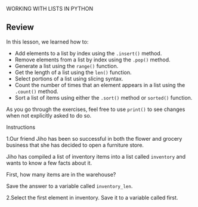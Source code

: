 WORKING WITH LISTS IN PYTHON

## Review
In this lesson, we learned how to:
- Add elements to a list by index using the `.insert()` method.
- Remove elements from a list by index using the `.pop()` method.
- Generate a list using the `range()` function.
- Get the length of a list using the `len()` function.
- Select portions of a list using slicing syntax.
- Count the number of times that an element appears in a list using the `.count()` method.
- Sort a list of items using either the `.sort()` method or ``sorted()`` function.

As you go through the exercises, feel free to use `print()` to see changes when not explicitly asked to do so.

Instructions

1.Our friend Jiho has been so successful in both the flower and grocery business that she has decided to open a furniture store.

Jiho has compiled a list of inventory items into a list called `inventory` and wants to know a few facts about it.

First, how many items are in the warehouse?

Save the answer to a variable called `inventory_len`.

2.Select the first element in inventory. Save it to a variable called first.